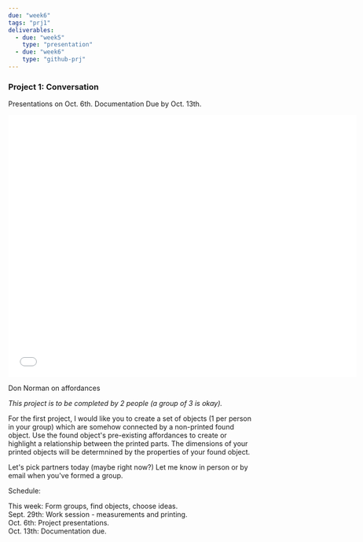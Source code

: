 ```yaml
---
due: "week6"
tags: "prj1"
deliverables:
  - due: "week5"
    type: "presentation"
  - due: "week6"
    type: "github-prj"
---
```


### Project 1: Conversation

Presentations on Oct. 6th. Documentation Due by Oct. 13th.

<iframe width="710" height="533" src="//www.youtube.com/embed/NK1Zb_5VxuM?rel=0" frameborder="0" allowfullscreen></iframe>

Don Norman on affordances

*This project is to be completed by 2 people (a group of 3 is okay).*

For the first project, I would like you to create a set of objects (1 per person in your group) which are somehow connected by a non-printed found object. Use the found object's pre-existing affordances to create or highlight a relationship between the printed parts. The dimensions of your printed objects will be determnined by the properties of your found object.

Let's pick partners today (maybe right now?) Let me know in person or by email when you've
 formed a group.

Schedule:

This week: Form groups, find objects, choose ideas.  
Sept. 29th: Work session - measurements and printing.  
Oct. 6th: Project presentations.  
Oct. 13th: Documentation due.  

